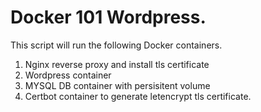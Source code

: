 # Docker 101 Wordpress.

This script will run the following Docker containers. 

1) Nginx reverse proxy and install tls certificate
2) Wordpress container
3) MYSQL DB container with persisitent volume
4) Certbot container to generate letencrypt tls certificate. 

